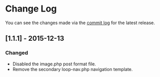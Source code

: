 # Change Log

You can see the changes made via the [commit log](https://github.com/thefrosty/The-One-Theme/commits/master) for the latest release.

## [1.1.1] - 2015-12-13

### Changed

* Disabled the image.php post format file.
* Remove the secondary loop-nav.php navigation template.